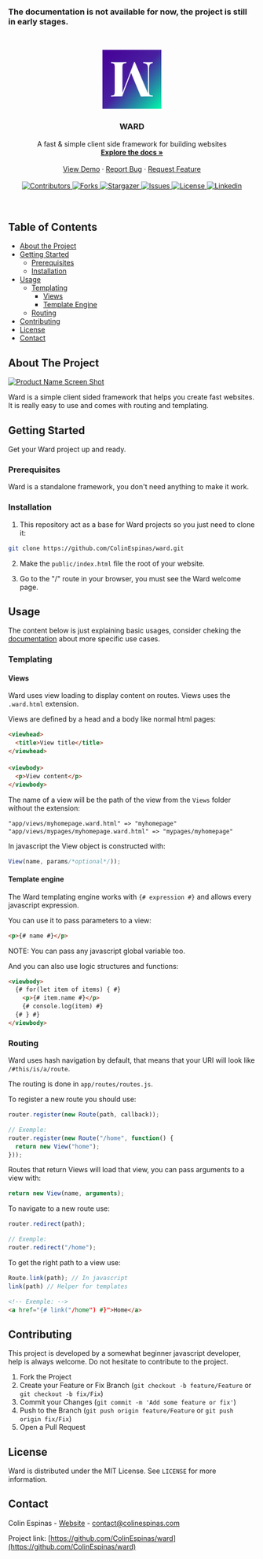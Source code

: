 <!--
*** Thanks for checking out this README Template. If you have a suggestion that would
*** make this better, please fork the repo and create a pull request or simply open
*** an issue with the tag "enhancement".
*** Thanks again! Now go create something AMAZING! :D
***
***
***
*** To avoid retyping too much info. Do a search and replace for the following:
*** github_username, repo, twitter_handle, email
-->







### The documentation is not available for now, the project is still in early stages.

<!-- PROJECT LOGO -->
<br />
<p align="center">
  <a href="https://github.com/colinespinas/ward">
    <img src="https://raw.githubusercontent.com/colinespinas/ward/master/public/assets/images/logo.png" alt="Logo" width="120">
  </a>

  <h3 align="center">WARD</h3>

  <p align="center">
    A fast & simple client side framework for building websites
    <br />
    <a href="https://github.com/github_username/repo"><strong>Explore the docs »</strong></a>
    <br />
    <br />
    <a href="https://ColinEspinas.github.io/ward/public/">View Demo</a>
    ·
    <a href="https://github.com/colinespinas/ward/issues">Report Bug</a>
    ·
    <a href="https://github.com/colinespinas/ward/issues">Request Feature</a>
    <br />
    <br />
    <a href="https://github.com/colinespinas/ward/graphs/contributors">
      <img src="https://img.shields.io/github/contributors/colinespinas/ward.svg?style=flat-square" alt="Contributors">
    </a>
    <a href="https://github.com/colinespinas/ward/network/members">
      <img src="https://img.shields.io/github/forks/colinespinas/ward.svg?style=flat-square" alt="Forks">
    </a>
    <a href="https://github.com/colinespinas/ward/stargazers">
      <img src="https://img.shields.io/github/stars/colinespinas/ward.svg?style=flat-square" alt="Stargazer">
    </a>
    <a href="https://github.com/colinespinas/ward/issues">
      <img src="https://img.shields.io/github/issues/colinespinas/ward.svg?style=flat-square" alt="Issues">
    </a>
    <a href="https://github.com/colinespinas/ward/blob/master/LICENSE.md">
      <img src="https://img.shields.io/github/license/colinespinas/ward.svg?style=flat-square" alt="License">
    </a>
    <a href="https://www.linkedin.com/in/colin-espinas-9739b8178/l">
      <img src="https://img.shields.io/badge/-LinkedIn-black.svg?style=flat-square&logo=linkedin&colorB=555" alt="Linkedin">
    </a>
    <br />
    <br />
    <br />
  </p>
</p>



<!-- TABLE OF CONTENTS -->
## Table of Contents

* [About the Project](#about-the-project)
* [Getting Started](#getting-started)
  * [Prerequisites](#prerequisites)
  * [Installation](#installation)
* [Usage](#usage)
  * [Templating](#templating)
    * [Views](#views)
    * [Template Engine](#template-engine)
  * [Routing](#routing)
* [Contributing](#contributing)
* [License](#license)
* [Contact](#contact)
<!-- * [Acknowledgements](#acknowledgements) -->



<!-- ABOUT THE PROJECT -->
## About The Project

[![Product Name Screen Shot][product-screenshot]](https://ColinEspinas.github.io/ward/public/)

Ward is a simple client sided framework that helps you create fast websites. It is really easy to use and comes with routing and templating.



<!-- GETTING STARTED -->
## Getting Started

Get your Ward project up and ready.

### Prerequisites

Ward is a standalone framework, you don't need anything to make it work.

### Installation

1. This repository act as a base for Ward projects so you just need to clone it:
```sh
git clone https://github.com/ColinEspinas/ward.git
```
2. Make the `public/index.html` file the root of your website.

3. Go to the "/" route in your browser, you must see the Ward welcome page.



<!-- USAGE EXAMPLES -->
## Usage

The content below is just explaining basic usages, consider cheking the [documentation]() about more specific use cases.

### Templating

#### Views

Ward uses view loading to display content on routes. Views uses the `.ward.html` extension.

Views are defined by a head and a body like normal html pages:
```html
<viewhead>
  <title>View title</title>
</viewhead>

<viewbody>
  <p>View content</p>
</viewbody>
```

The name of a view will be the path of the view from the `Views` folder without the extension:
```
"app/views/myhomepage.ward.html" => "myhomepage"
"app/views/mypages/myhomepage.ward.html" => "mypages/myhomepage"
```

In javascript the View object is constructed with:
```javascript
View(name, params/*optional*/));
```


#### Template engine

The Ward templating engine works with `{# expression #}` and allows every javascript expression.

You can use it to pass parameters to a view:
```html
<p>{# name #}</p>
```
NOTE: You can pass any javascript global variable too.

And you can also use logic structures and functions:
```html
<viewbody>
  {# for(let item of items) { #}
    <p>{# item.name #}</p>
    {# console.log(item) #}
  {# } #}
</viewbody>
```



### Routing
Ward uses hash navigation by default, that means that your URI will look like `/#this/is/a/route`.

The routing is done in `app/routes/routes.js`.

To register a new route you should use:
```javascript
router.register(new Route(path, callback));
```
```javascript
// Exemple:
router.register(new Route("/home", function() { 
  return new View("home"); 
}));
```
Routes that return Views will load that view, you can pass arguments to a view with:
```javascript
return new View(name, arguments); 
```

To navigate to a new route use:
```javascript
router.redirect(path);
```
```javascript
// Exemple:
router.redirect("/home");
```

To get the right path to a view use:
```javascript
Route.link(path); // In javascript
link(path) // Helper for templates
```
```html
<!-- Exemple: -->
<a href="{# link("/home") #}">Home</a>
```



<!-- CONTRIBUTING -->
## Contributing

This project is developed by a somewhat beginner javascript developer, help is always welcome. Do not hesitate to contribute to the project.

1. Fork the Project
2. Create your Feature or Fix Branch (`git checkout -b feature/Feature` or `git checkout -b fix/Fix`)
3. Commit your Changes (`git commit -m 'Add some feature or fix'`)
4. Push to the Branch (`git push origin feature/Feature` or `git push origin fix/Fix`)
5. Open a Pull Request



<!-- LICENSE -->
## License

Ward is distributed under the MIT License. See `LICENSE` for more information.



<!-- CONTACT -->
## Contact

Colin Espinas - [Website](https://colinespinas.com) - contact@colinespinas.com

Project link: [https://github.com/ColinEspinas/ward](https://github.com/ColinEspinas/ward)



<!-- ACKNOWLEDGEMENTS
## Acknowledgements

* []()
* []()
* []()
 -->




<!-- MARKDOWN LINKS & IMAGES -->
<!-- https://www.markdownguide.org/basic-syntax/#reference-style-links -->
[contributors-shield]: https://img.shields.io/github/contributors/colinespinas/ward.svg?style=flat-square
[contributors-url]: https://github.com/colinespinas/ward/graphs/contributors
[forks-shield]: https://img.shields.io/github/forks/colinespinas/ward.svg?style=flat-square
[forks-url]: https://github.com/othneildrew/Best-README-Template/network/members
[stars-shield]: https://img.shields.io/github/stars/colinespinas/ward.svg?style=flat-square
[stars-url]: https://github.com/colinespinas/ward/stargazers
[issues-shield]: https://img.shields.io/github/issues/colinespinas/ward.svg?style=flat-square
[issues-url]: https://github.com/colinespinas/ward/issues
[license-shield]: https://img.shields.io/github/license/colinespinas/ward.svg?style=flat-square
[license-url]: https://github.com/colinespinas/ward/blob/master/LICENSE.md
[linkedin-shield]: https://img.shields.io/badge/-LinkedIn-black.svg?style=flat-square&logo=linkedin&colorB=555
[linkedin-url]: https://www.linkedin.com/in/colin-espinas-9739b8178/l
[product-screenshot]: https://i.imgur.com/o9rDolc.jpg

